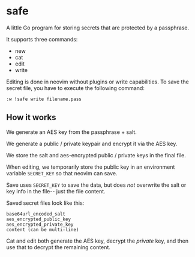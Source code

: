 # safe

A little Go program for storing secrets that are protected by a passphrase.

It supports three commands:

- new
- cat
- edit
- write

Editing is done in neovim without plugins or write capabilities. To save the secret file, you have to execute the following command:

```
:w !safe write filename.pass
```

## How it works

We generate an AES key from the passphrase + salt.

We generate a public / private keypair and encrypt it via the AES key.

We store the salt and aes-encrypted public / private keys in the final file.

When editing, we temporarily store the public key in an environment variable `SECRET_KEY` so that neovim can save.

Save uses `SECRET_KEY` to save the data, but does *not* overwrite the salt or key info in the file-- just the file content.

Saved secret files look like this:

```
base64url_encoded_salt
aes_encrypted_public_key
aes_encrypted_private_key
content (can be multi-line)
```

Cat and edit both generate the AES key, decrypt the *private* key, and then use that to decrypt the remaining content.

